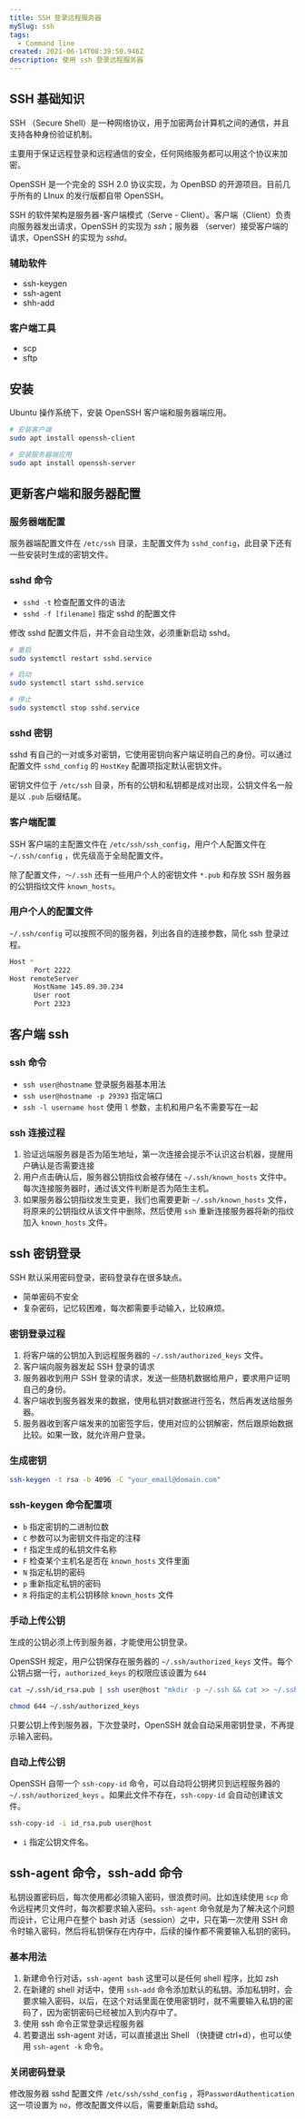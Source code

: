 ```yaml
---
title: SSH 登录远程服务器
mySlug: ssh
tags:
  - Command line
created: 2021-06-14T08:39:50.946Z
description: 使用 ssh 登录远程服务器
---
```

## SSH 基础知识

SSH （Secure Shell）是一种网络协议，用于加密两台计算机之间的通信，并且支持各种身份验证机制。

主要用于保证远程登录和远程通信的安全，任何网络服务都可以用这个协议来加密。

OpenSSH 是一个完全的 SSH 2.0 协议实现，为 OpenBSD 的开源项目。目前几乎所有的 LInux 的发行版都自带 OpenSSH。

SSH 的软件架构是服务器-客户端模式（Serve - Client）。客户端（Client）负责向服务器发出请求，OpenSSH 的实现为 *ssh*；服务器 （server）接受客户端的请求，OpenSSH 的实现为 *sshd*。

### 辅助软件

- ssh-keygen
- ssh-agent
- shh-add

### 客户端工具

- scp
- sftp

## 安装

Ubuntu 操作系统下，安装 OpenSSH 客户端和服务器端应用。

```bash
# 安装客户端
sudo apt install openssh-client

# 安装服务器端应用
sudo apt install openssh-server
```

## 更新客户端和服务器配置

### 服务器端配置

服务器端配置文件在 `/etc/ssh` 目录，主配置文件为 `sshd_config`，此目录下还有一些安装时生成的密钥文件。

### **sshd 命令**

- `sshd -t` 检查配置文件的语法
- `sshd -f [filename]` 指定 sshd 的配置文件

修改 sshd 配置文件后，并不会自动生效，必须重新启动 sshd。

```bash
# 重启
sudo systemctl restart sshd.service

# 启动
sudo systemctl start sshd.service

# 停止
sudo systemctl stop sshd.service
```

### **sshd 密钥**

sshd 有自己的一对或多对密钥，它使用密钥向客户端证明自己的身份。可以通过配置文件 `sshd_config` 的 `HostKey` 配置项指定默认密钥文件。

密钥文件位于 `/etc/ssh` 目录，所有的公钥和私钥都是成对出现，公钥文件名一般是以 `.pub` 后缀结尾。

### 客户端配置

SSH 客户端的主配置文件在 `/etc/ssh/ssh_config`，用户个人配置文件在 `~/.ssh/config` ，优先级高于全局配置文件。

除了配置文件，`～/.ssh` 还有一些用户个人的密钥文件 `*.pub` 和存放 SSH 服务器的公钥指纹文件 `known_hosts`。

### 用户个人的配置文件

`~/.ssh/config` 可以按照不同的服务器，列出各自的连接参数，简化 ssh 登录过程。

```bash
Host *
      Port 2222
Host remoteServer
      HostName 145.89.30.234
      User root
      Port 2323
```

## 客户端 ssh

### ssh 命令

- `ssh user@hostname` 登录服务器基本用法
- `ssh user@hostname -p 29393` 指定端口
- `ssh -l username host` 使用 `l` 参数，主机和用户名不需要写在一起

### ssh 连接过程

1. 验证远端服务器是否为陌生地址，第一次连接会提示不认识这台机器，提醒用户确认是否需要连接
2. 用户点击确认后，服务器公钥指纹会被存储在 `~/.ssh/known_hosts` 文件中。每次连接服务器时，通过该文件判断是否为陌生主机。
3. 如果服务器公钥指纹发生变更，我们也需要更新 `~/.ssh/known_hosts` 文件，将原来的公钥指纹从该文件中删除，然后使用 `ssh` 重新连接服务器将新的指纹加入 `known_hosts` 文件。

## ssh 密钥登录

SSH 默认采用密码登录，密码登录存在很多缺点。

- 简单密码不安全
- 复杂密码，记忆较困难，每次都需要手动输入，比较麻烦。

### 密钥登录过程

1. 将客户端的公钥加入到远程服务器的 `~/.ssh/authorized_keys` 文件。
2. 客户端向服务器发起 SSH 登录的请求
3. 服务器收到用户 SSH 登录的请求，发送一些随机数据给用户，要求用户证明自己的身份。
4. 客户端收到服务器发来的数据，使用私钥对数据进行签名，然后再发送给服务器。
5. 服务器收到客户端发来的加密签字后，使用对应的公钥解密，然后跟原始数据比较。如果一致，就允许用户登录。

### 生成密钥

```bash
ssh-keygen -t rsa -b 4096 -C "your_email@domain.com"
```

### ssh-keygen 命令配置项

- `b` 指定密钥的二进制位数
- `C` 参数可以为密钥文件指定的注释
- `f` 指定生成的私钥文件名称
- `F` 检查某个主机名是否在 `known_hosts` 文件里面
- `N` 指定私钥的密码
- `p` 重新指定私钥的密码
- `R` 将指定的主机公钥移除 `known_hosts` 文件

### 手动上传公钥

生成的公钥必须上传到服务器，才能使用公钥登录。

OpenSSH 规定，用户公钥保存在服务器的 `~/.ssh/authorized_keys` 文件。每个公钥占据一行，`authorized_keys` 的权限应该设置为 `644`

```bash
cat ~/.ssh/id_rsa.pub | ssh user@host "mkdir -p ~/.ssh && cat >> ~/.ssh/authorized_keys"
```

```bash
chmod 644 ~/.ssh/authorized_keys
```

只要公钥上传到服务器，下次登录时，OpenSSH 就会自动采用密钥登录，不再提示输入密码。

### 自动上传公钥

OpenSSH 自带一个 `ssh-copy-id` 命令，可以自动将公钥拷贝到远程服务器的 `~/.ssh/authorized_keys` 。如果此文件不存在，`ssh-copy-id` 会自动创建该文件。

```bash
ssh-copy-id -i id_rsa.pub user@host
```

- `i` 指定公钥文件名。

## ssh-agent 命令，ssh-add 命令

私钥设置密码后，每次使用都必须输入密码，很浪费时间。比如连续使用 `scp` 命令远程拷贝文件时，每次都要求输入密码。`ssh-agent` 命令就是为了解决这个问题而设计，它让用户在整个 bash 对话（session）之中，只在第一次使用 SSH 命令时输入密码，然后将私钥保存在内存中，后续的操作都不需要输入私钥的密码。

### 基本用法

1. 新建命令行对话，`ssh-agent bash` 这里可以是任何 shell 程序，比如 zsh
2. 在新建的 shell 对话中，使用 `ssh-add` 命令添加默认的私钥。添加私钥时，会要求输入密码，以后，在这个对话里面在使用密钥时，就不需要输入私钥的密码了，因为密钥密码已经被加入到内存中了。
3. 使用 ssh 命令正常登录远程服务器
4. 若要退出 ssh-agent 对话，可以直接退出 Shell （快捷键 ctrl+d），也可以使用 `ssh-agent -k` 命令。

### 关闭密码登录

修改服务器 sshd 配置文件 `/etc/ssh/sshd_config` ，将`PasswordAuthentication` 这一项设置为 `no`，修改配置文件以后，需要重新启动 sshd。
